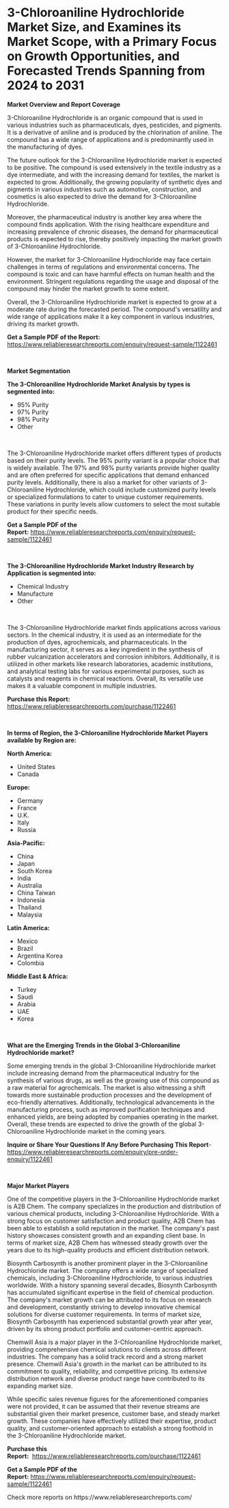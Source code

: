 <p><h1>3-Chloroaniline Hydrochloride Market Size, and Examines its Market Scope, with a Primary Focus on Growth Opportunities, and Forecasted Trends Spanning from 2024 to 2031</h1></p><p><strong>Market Overview and Report Coverage</strong></p>
<p><p>3-Chloroaniline Hydrochloride is an organic compound that is used in various industries such as pharmaceuticals, dyes, pesticides, and pigments. It is a derivative of aniline and is produced by the chlorination of aniline. The compound has a wide range of applications and is predominantly used in the manufacturing of dyes.</p><p>The future outlook for the 3-Chloroaniline Hydrochloride market is expected to be positive. The compound is used extensively in the textile industry as a dye intermediate, and with the increasing demand for textiles, the market is expected to grow. Additionally, the growing popularity of synthetic dyes and pigments in various industries such as automotive, construction, and cosmetics is also expected to drive the demand for 3-Chloroaniline Hydrochloride.</p><p>Moreover, the pharmaceutical industry is another key area where the compound finds application. With the rising healthcare expenditure and increasing prevalence of chronic diseases, the demand for pharmaceutical products is expected to rise, thereby positively impacting the market growth of 3-Chloroaniline Hydrochloride.</p><p>However, the market for 3-Chloroaniline Hydrochloride may face certain challenges in terms of regulations and environmental concerns. The compound is toxic and can have harmful effects on human health and the environment. Stringent regulations regarding the usage and disposal of the compound may hinder the market growth to some extent.</p><p>Overall, the 3-Chloroaniline Hydrochloride market is expected to grow at a moderate rate during the forecasted period. The compound's versatility and wide range of applications make it a key component in various industries, driving its market growth.</p></p>
<p><strong>Get a Sample PDF of the Report:</strong> <a href="https://www.reliableresearchreports.com/enquiry/request-sample/1122461">https://www.reliableresearchreports.com/enquiry/request-sample/1122461</a></p>
<p>&nbsp;</p>
<p><strong>Market Segmentation</strong></p>
<p><strong>The 3-Chloroaniline Hydrochloride Market Analysis by types is segmented into:</strong></p>
<p><ul><li>95% Purity</li><li>97% Purity</li><li>98% Purity</li><li>Other</li></ul></p>
<p>&nbsp;</p>
<p><p>The 3-Chloroaniline Hydrochloride market offers different types of products based on their purity levels. The 95% purity variant is a popular choice that is widely available. The 97% and 98% purity variants provide higher quality and are often preferred for specific applications that demand enhanced purity levels. Additionally, there is also a market for other variants of 3-Chloroaniline Hydrochloride, which could include customized purity levels or specialized formulations to cater to unique customer requirements. These variations in purity levels allow customers to select the most suitable product for their specific needs.</p></p>
<p><strong>Get a Sample PDF of the Report:</strong>&nbsp;<a href="https://www.reliableresearchreports.com/enquiry/request-sample/1122461">https://www.reliableresearchreports.com/enquiry/request-sample/1122461</a></p>
<p>&nbsp;</p>
<p><strong>The 3-Chloroaniline Hydrochloride Market Industry Research by Application is segmented into:</strong></p>
<p><ul><li>Chemical Industry</li><li>Manufacture</li><li>Other</li></ul></p>
<p>&nbsp;</p>
<p><p>The 3-Chloroaniline Hydrochloride market finds applications across various sectors. In the chemical industry, it is used as an intermediate for the production of dyes, agrochemicals, and pharmaceuticals. In the manufacturing sector, it serves as a key ingredient in the synthesis of rubber vulcanization accelerators and corrosion inhibitors. Additionally, it is utilized in other markets like research laboratories, academic institutions, and analytical testing labs for various experimental purposes, such as catalysts and reagents in chemical reactions. Overall, its versatile use makes it a valuable component in multiple industries.</p></p>
<p><strong>Purchase this Report:</strong>&nbsp; <a href="https://www.reliableresearchreports.com/purchase/1122461">https://www.reliableresearchreports.com/purchase/1122461</a></p>
<p>&nbsp;</p>
<p><strong>In terms of Region, the 3-Chloroaniline Hydrochloride Market Players available by Region are:</strong></p>
<p>
    <p> <strong> North America: </strong>
        <ul>
            <li>United States</li>
            <li>Canada</li>
        </ul>
        </p> 
    <p> <strong> Europe: </strong>
        <ul>
            <li>Germany</li>
            <li>France</li>
            <li>U.K.</li>
            <li>Italy</li>
            <li>Russia</li>
        </ul>
        </p> 
    <p> <strong> Asia-Pacific: </strong>
        <ul>
            <li>China</li>
            <li>Japan</li>
            <li>South Korea</li>
            <li>India</li>
            <li>Australia</li>
            <li>China Taiwan</li>
            <li>Indonesia</li>
            <li>Thailand</li>
            <li>Malaysia</li>
        </ul>
        </p> 
    <p> <strong> Latin America: </strong>
        <ul>
            <li>Mexico</li>
            <li>Brazil</li>
            <li>Argentina Korea</li>
            <li>Colombia</li>
        </ul>
        </p> 
    <p> <strong> Middle East & Africa: </strong>
        <ul>
            <li>Turkey</li>
            <li>Saudi</li>
            <li>Arabia</li>
            <li>UAE</li>
            <li>Korea</li>
        </ul>
    </p>
    </p>
<p>&nbsp;</p>
<p><strong>What are the Emerging Trends in the Global 3-Chloroaniline Hydrochloride market?</strong></p>
<p><p>Some emerging trends in the global 3-Chloroaniline Hydrochloride market include increasing demand from the pharmaceutical industry for the synthesis of various drugs, as well as the growing use of this compound as a raw material for agrochemicals. The market is also witnessing a shift towards more sustainable production processes and the development of eco-friendly alternatives. Additionally, technological advancements in the manufacturing process, such as improved purification techniques and enhanced yields, are being adopted by companies operating in the market. Overall, these trends are expected to drive the growth of the global 3-Chloroaniline Hydrochloride market in the coming years.</p></p>
<p><strong>Inquire or Share Your Questions If Any Before Purchasing This Report</strong>- <a href="https://www.reliableresearchreports.com/enquiry/pre-order-enquiry/1122461">https://www.reliableresearchreports.com/enquiry/pre-order-enquiry/1122461</a></p>
<p>&nbsp;</p>
<p><strong>Major Market Players</strong></p>
<p><p>One of the competitive players in the 3-Chloroaniline Hydrochloride market is A2B Chem. The company specializes in the production and distribution of various chemical products, including 3-Chloroaniline Hydrochloride. With a strong focus on customer satisfaction and product quality, A2B Chem has been able to establish a solid reputation in the market. The company's past history showcases consistent growth and an expanding client base. In terms of market size, A2B Chem has witnessed steady growth over the years due to its high-quality products and efficient distribution network.</p><p>Biosynth Carbosynth is another prominent player in the 3-Chloroaniline Hydrochloride market. The company offers a wide range of specialized chemicals, including 3-Chloroaniline Hydrochloride, to various industries worldwide. With a history spanning several decades, Biosynth Carbosynth has accumulated significant expertise in the field of chemical production. The company's market growth can be attributed to its focus on research and development, constantly striving to develop innovative chemical solutions for diverse customer requirements. In terms of market size, Biosynth Carbosynth has experienced substantial growth year after year, driven by its strong product portfolio and customer-centric approach.</p><p>Chemwill Asia is a major player in the 3-Chloroaniline Hydrochloride market, providing comprehensive chemical solutions to clients across different industries. The company has a solid track record and a strong market presence. Chemwill Asia's growth in the market can be attributed to its commitment to quality, reliability, and competitive pricing. Its extensive distribution network and diverse product range have contributed to its expanding market size.</p><p>While specific sales revenue figures for the aforementioned companies were not provided, it can be assumed that their revenue streams are substantial given their market presence, customer base, and steady market growth. These companies have effectively utilized their expertise, product quality, and customer-oriented approach to establish a strong foothold in the 3-Chloroaniline Hydrochloride market.</p></p>
<p><strong>Purchase this Report:</strong>&nbsp;&nbsp;<a href="https://www.reliableresearchreports.com/purchase/1122461">https://www.reliableresearchreports.com/purchase/1122461</a></p>
<p></p>
<p><strong>Get a Sample PDF of the Report:</strong>&nbsp;<a href="https://www.reliableresearchreports.com/enquiry/request-sample/1122461">https://www.reliableresearchreports.com/enquiry/request-sample/1122461</a></p>
<p>Check more reports on https://www.reliableresearchreports.com/</p>